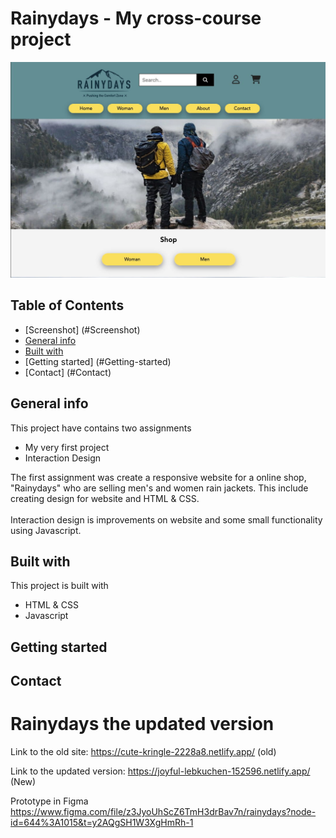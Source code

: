 # Rainydays - My cross-course project
![Screenshot](./images/screenshot-rainydays.jpg)

## Table of Contents
* [Screenshot] (#Screenshot)
* [General info](#General-info)
* [Built with](#Built-with)
* [Getting started] (#Getting-started) 
* [Contact] (#Contact)

## General info
This project have contains two assignments
* My very first project
* Interaction Design
 
The first assignment was create a responsive website for a online shop, "Rainydays" who are selling men's and women rain jackets. This include creating design for website and HTML & CSS.<br>  
Interaction design is improvements on website and some small functionality using Javascript.



## Built with
This project is built with
- HTML & CSS
- Javascript

## Getting started


## Contact







# Rainydays the updated version

Link to the old site: https://cute-kringle-2228a8.netlify.app/ (old)

Link to the updated version:  https://joyful-lebkuchen-152596.netlify.app/ (New)

Prototype in Figma https://www.figma.com/file/z3JyoUhScZ6TmH3drBav7n/rainydays?node-id=644%3A1015&t=y2AQgSH1W3XgHmRh-1 